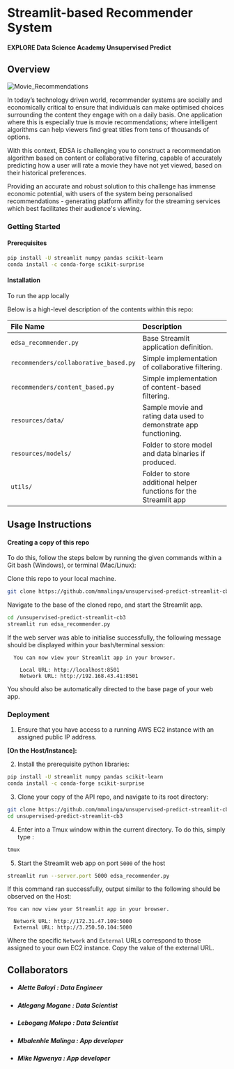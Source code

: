 # Streamlit-based Recommender System
#### EXPLORE Data Science Academy Unsupervised Predict

## Overview

![Movie_Recommendations](resources/imgs/Image_header.png)

In today’s technology driven world, recommender systems are socially and economically critical to ensure that individuals can make optimised choices surrounding the content they engage with on a daily basis. One application where this is especially true is movie recommendations; where intelligent algorithms can help viewers find great titles from tens of thousands of options.

With this context, EDSA is challenging you to construct a recommendation algorithm based on content or collaborative filtering, capable of accurately predicting how a user will rate a movie they have not yet viewed, based on their historical preferences.

Providing an accurate and robust solution to this challenge has immense economic potential, with users of the system being personalised recommendations - generating platform affinity for the streaming services which best facilitates their audience's viewing.

### Getting Started

#### Prerequisites
```bash
pip install -U streamlit numpy pandas scikit-learn
conda install -c conda-forge scikit-surprise
```

#### Installation 

To run the app locally 

Below is a high-level description of the contents within this repo:

| File Name                             | Description                                                       |
| :---------------------                | :--------------------                                             |
| `edsa_recommender.py`                 | Base Streamlit application definition.                            |
| `recommenders/collaborative_based.py` | Simple implementation of collaborative filtering.                 |
| `recommenders/content_based.py`       | Simple implementation of content-based filtering.                 |
| `resources/data/`                     | Sample movie and rating data used to demonstrate app functioning. |
| `resources/models/`                   | Folder to store model and data binaries if produced.              |
| `utils/`                              | Folder to store additional helper functions for the Streamlit app |

## Usage Instructions
#### Creating a copy of this repo

To do this, follow the steps below by running the given commands within a Git bash (Windows), or terminal (Mac/Linux):

  Clone this repo to your local machine.

 ```bash
 git clone https://github.com/mmalinga/unsupervised-predict-streamlit-cb3.git
 ```  

  Navigate to the base of the cloned repo, and start the Streamlit app.

 ```bash
 cd /unsupervised-predict-streamlit-cb3
 streamlit run edsa_recommender.py
 ```

 If the web server was able to initialise successfully, the following message should be displayed within your bash/terminal session:

```
  You can now view your Streamlit app in your browser.

    Local URL: http://localhost:8501
    Network URL: http://192.168.43.41:8501
```

You should also be automatically directed to the base page of your web app.

### Deployment                                                                                                                                                
1. Ensure that you have access to a running AWS EC2 instance with an assigned public IP address.

**[On the Host/Instance]:**

2. Install the prerequisite python libraries:

```bash
pip install -U streamlit numpy pandas scikit-learn
conda install -c conda-forge scikit-surprise
```

3. Clone your copy of the API repo, and navigate to its root directory:

```bash
git clone https://github.com/mmalinga/unsupervised-predict-streamlit-cb3.git
cd unsupervised-predict-streamlit-cb3
```

4. Enter into a Tmux window within the current directory. To do this, simply type :

```bash
tmux
```  

5. Start the Streamlit web app on port `5000` of the host

```bash
streamlit run --server.port 5000 edsa_recommender.py
```

If this command ran successfully, output similar to the following should be observed on the Host:

```
You can now view your Streamlit app in your browser.

  Network URL: http://172.31.47.109:5000
  External URL: http://3.250.50.104:5000

```

Where the specific `Network` and `External` URLs correspond to those assigned to your own EC2 instance. Copy the value of the external URL.  

## Collaborators 

- ##### Alette Baloyi : Data Engineer
- ##### Atlegang Mogane : Data Scientist
- ##### Lebogang Molepo : Data Scientist
- ##### Mbalenhle Malinga : App developer
- ##### Mike Ngwenya : App developer




